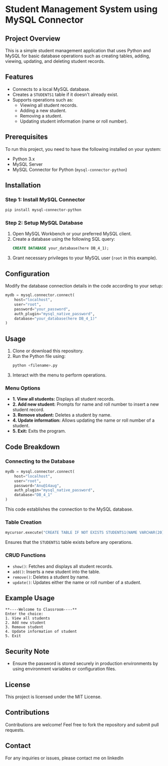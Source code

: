 # Student Management System using MySQL Connector

## Project Overview
This is a simple student management application that uses Python and MySQL for basic database operations such as creating tables, adding, viewing, updating, and deleting student records.

## Features
- Connects to a local MySQL database.
- Creates a `STUDENTS1` table if it doesn't already exist.
- Supports operations such as:
  - Viewing all student records.
  - Adding a new student.
  - Removing a student.
  - Updating student information (name or roll number).

## Prerequisites
To run this project, you need to have the following installed on your system:
- Python 3.x
- MySQL Server
- MySQL Connector for Python (`mysql-connector-python`)

## Installation
### Step 1: Install MySQL Connector
```bash
pip install mysql-connector-python 

```

### Step 2: Setup MySQL Database
1. Open MySQL Workbench or your preferred MySQL client.
2. Create a database using the following SQL query:
   ```sql
   CREATE DATABASE your_database(here DB_4_1);
   ```
3. Grant necessary privileges to your MySQL user (`root` in this example).

## Configuration
Modify the database connection details in the code according to your setup:
```python
mydb = mysql.connector.connect(
    host="localhost",
    user="root",
    password="your_password",
    auth_plugin="mysql_native_password",
    database="your_database(here DB_4_1)"
)
```

## Usage
1. Clone or download this repository.
2. Run the Python file using:
   ```bash
   python <filename>.py
   ```
3. Interact with the menu to perform operations.

### Menu Options
- **1. View all students:** Displays all student records.
- **2. Add new student:** Prompts for name and roll number to insert a new student record.
- **3. Remove student:** Deletes a student by name.
- **4. Update information:** Allows updating the name or roll number of a student.
- **5. Exit:** Exits the program.

## Code Breakdown
### Connecting to the Database
```python
mydb = mysql.connector.connect(
    host="localhost",
    user="root",
    password="Anu@14aug",
    auth_plugin="mysql_native_password",
    database="DB_4_1"
)
```
This code establishes the connection to the MySQL database.

### Table Creation
```python
mycursor.execute("CREATE TABLE IF NOT EXISTS STUDENTS1(NAME VARCHAR(20), ROLL_NO INT)")
```
Ensures that the `STUDENTS1` table exists before any operations.

### CRUD Functions
- `show()`: Fetches and displays all student records.
- `add()`: Inserts a new student into the table.
- `remove()`: Deletes a student by name.
- `update()`: Updates either the name or roll number of a student.

## Example Usage
```
**----Welcome to Classroom----**
Enter the choice: 
1. View all students
2. Add new student
3. Remove student
4. Update information of student
5. Exit
```

## Security Note
- Ensure the password is stored securely in production environments by using environment variables or configuration files.

## License
This project is licensed under the MIT License.

## Contributions
Contributions are welcome! Feel free to fork the repository and submit pull requests.

## Contact
For any inquiries or issues, please contact me on linkedIn

